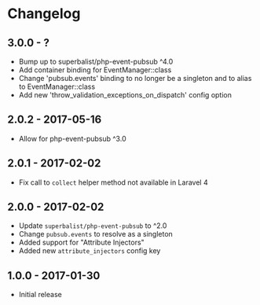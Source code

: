 # Changelog

## 3.0.0 - ?

* Bump up to superbalist/php-event-pubsub ^4.0
* Add container binding for EventManager::class
* Change 'pubsub.events' binding to no longer be a singleton and to alias to EventManager::class
* Add new 'throw_validation_exceptions_on_dispatch' config option

## 2.0.2 - 2017-05-16

* Allow for php-event-pubsub ^3.0

## 2.0.1 - 2017-02-02

* Fix call to `collect` helper method not available in Laravel 4

## 2.0.0 - 2017-02-02

* Update `superbalist/php-event-pubsub` to ^2.0
* Change `pubsub.events` to resolve as a singleton
* Added support for "Attribute Injectors"
* Added new `attribute_injectors` config key

## 1.0.0 - 2017-01-30

* Initial release
